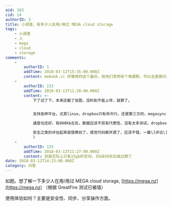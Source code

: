 ```yaml
---
aid: 163
cid: 14
authorID: 3
title: 小调查，有多少人在用/用过 MEGA cloud storage
tags:
    - 小调查
    - 人
    - mega
    - cloud
    - storage
comments:
    -
        authorID: 1
        addTime: 2018-03-12T15:35:00.000Z
        content: mebook.cc 好像用的这个备份，他他们官网有个电报群，可以去里面问问。
    -
        authorID: 133
        addTime: 2018-03-13T11:20:00.000Z
        content: >-
            下了试了下，本来还截了张图，没料到不能上传，就算了。


            支持各种平台，尤其linux，dropbox只有命令行，还是第三方的，megasync界面做得相当漂亮。  

            速度也还好，有600kb左右，数据应该不具有代表性，没有太多测试，dropbox能到2MB左右。\*\*关键\*\*是并不用用代理就可以同步！  

            安全之类的评估起来就很费劲了，感觉代码都开源了，应该不错，一篇\[评论\]([https://www.thebalance.com/mega-review-1356576](https://www.thebalance.com/mega-review-1356576)
            )
    -
        authorID: 133
        addTime: 2018-03-13T11:27:00.000Z
        content: 但是实际上只有15gb的空间，35GB30天后就过期了
date: 2018-03-12T14:23:00.000Z
category: 问答
---
```


如题。想了解一下多少人在用/用过 MEGA cloud storage, [https://mega.nz](https://mega.nz) （根据 GreatFire 测试已被墙）

使用体验如何？主要是安全性、同步、分享操作方面。
